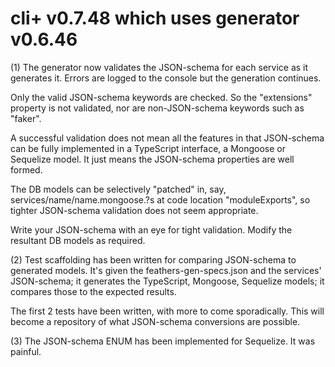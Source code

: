 cli+ v0.7.48 which uses generator v0.6.46
=========================================
(1) The generator now validates the JSON-schema for each service as it generates it.
Errors are logged to the console but the generation continues.

Only the valid JSON-schema keywords are checked. So the "extensions" property is not validated,
nor are non-JSON-schema keywords such as "faker".

A successful validation does not mean all the features in that JSON-schema can be fully implemented
in a TypeScript interface, a Mongoose or Sequelize model. It just means the JSON-schema properties
are well formed.

The DB models can be selectively "patched" in, say, services/name/name.mongoose.?s at code location
"moduleExports", so tighter JSON-schema validation does not seem appropriate.

Write your JSON-schema with an eye for tight validation. Modify the resultant DB models as
required.

(2) Test scaffolding has been written for comparing JSON-schema to generated models.
It's given the feathers-gen-specs.json and the services' JSON-schema; it generates the
TypeScript, Mongoose, Sequelize models; it compares those to the expected results.

The first 2 tests have been written, with more to come sporadically. This will become a repository
of what JSON-schema conversions are possible.

(3) The JSON-schema ENUM has been implemented for Sequelize. It was painful.